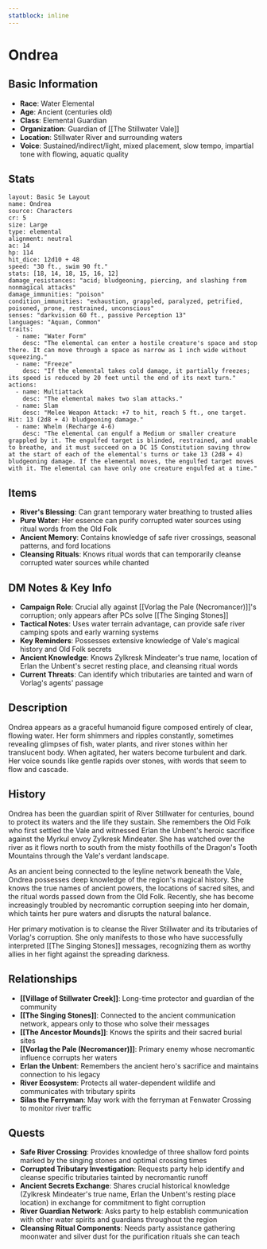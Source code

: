 ```yaml
---
statblock: inline
---
```


# Ondrea

## Basic Information
- **Race**: Water Elemental
- **Age**: Ancient (centuries old)
- **Class**: Elemental Guardian
- **Organization**: Guardian of [[The Stillwater Vale]]
- **Location**: Stillwater River and surrounding waters
- **Voice**: Sustained/indirect/light, mixed placement, slow tempo, impartial tone with flowing, aquatic quality

## Stats
```statblock
layout: Basic 5e Layout
name: Ondrea
source: Characters
cr: 5
size: Large
type: elemental
alignment: neutral
ac: 14
hp: 114
hit_dice: 12d10 + 48
speed: "30 ft., swim 90 ft."
stats: [18, 14, 18, 15, 16, 12]
damage_resistances: "acid; bludgeoning, piercing, and slashing from nonmagical attacks"
damage_immunities: "poison"
condition_immunities: "exhaustion, grappled, paralyzed, petrified, poisoned, prone, restrained, unconscious"
senses: "darkvision 60 ft., passive Perception 13"
languages: "Aquan, Common"
traits:
  - name: "Water Form"
    desc: "The elemental can enter a hostile creature's space and stop there. It can move through a space as narrow as 1 inch wide without squeezing."
  - name: "Freeze"
    desc: "If the elemental takes cold damage, it partially freezes; its speed is reduced by 20 feet until the end of its next turn."
actions:
  - name: Multiattack
    desc: "The elemental makes two slam attacks."
  - name: Slam
    desc: "Melee Weapon Attack: +7 to hit, reach 5 ft., one target. Hit: 13 (2d8 + 4) bludgeoning damage."
  - name: Whelm (Recharge 4-6)
    desc: "The elemental can engulf a Medium or smaller creature grappled by it. The engulfed target is blinded, restrained, and unable to breathe, and it must succeed on a DC 15 Constitution saving throw at the start of each of the elemental's turns or take 13 (2d8 + 4) bludgeoning damage. If the elemental moves, the engulfed target moves with it. The elemental can have only one creature engulfed at a time."
```

## Items
- **River's Blessing**: Can grant temporary water breathing to trusted allies
- **Pure Water**: Her essence can purify corrupted water sources using ritual words from the Old Folk
- **Ancient Memory**: Contains knowledge of safe river crossings, seasonal patterns, and ford locations
- **Cleansing Rituals**: Knows ritual words that can temporarily cleanse corrupted water sources while chanted

## DM Notes & Key Info
- **Campaign Role**: Crucial ally against [[Vorlag the Pale (Necromancer)]]'s corruption; only appears after PCs solve [[The Singing Stones]]
- **Tactical Notes**: Uses water terrain advantage, can provide safe river camping spots and early warning systems
- **Key Reminders**: Possesses extensive knowledge of Vale's magical history and Old Folk secrets
- **Ancient Knowledge**: Knows Zylkresk Mindeater's true name, location of Erlan the Unbent's secret resting place, and cleansing ritual words
- **Current Threats**: Can identify which tributaries are tainted and warn of Vorlag's agents' passage

## Description
Ondrea appears as a graceful humanoid figure composed entirely of clear, flowing water. Her form shimmers and ripples constantly, sometimes revealing glimpses of fish, water plants, and river stones within her translucent body. When agitated, her waters become turbulent and dark. Her voice sounds like gentle rapids over stones, with words that seem to flow and cascade.

## History
Ondrea has been the guardian spirit of River Stillwater for centuries, bound to protect its waters and the life they sustain. She remembers the Old Folk who first settled the Vale and witnessed Erlan the Unbent's heroic sacrifice against the Myrkul envoy Zylkresk Mindeater. She has watched over the river as it flows north to south from the misty foothills of the Dragon's Tooth Mountains through the Vale's verdant landscape.

As an ancient being connected to the leyline network beneath the Vale, Ondrea possesses deep knowledge of the region's magical history. She knows the true names of ancient powers, the locations of sacred sites, and the ritual words passed down from the Old Folk. Recently, she has become increasingly troubled by necromantic corruption seeping into her domain, which taints her pure waters and disrupts the natural balance.

Her primary motivation is to cleanse the River Stillwater and its tributaries of Vorlag's corruption. She only manifests to those who have successfully interpreted [[The Singing Stones]] messages, recognizing them as worthy allies in her fight against the spreading darkness.

## Relationships
- **[[Village of Stillwater Creek]]**: Long-time protector and guardian of the community
- **[[The Singing Stones]]**: Connected to the ancient communication network, appears only to those who solve their messages
- **[[The Ancestor Mounds]]**: Knows the spirits and their sacred burial sites
- **[[Vorlag the Pale (Necromancer)]]**: Primary enemy whose necromantic influence corrupts her waters
- **Erlan the Unbent**: Remembers the ancient hero's sacrifice and maintains connection to his legacy
- **River Ecosystem**: Protects all water-dependent wildlife and communicates with tributary spirits
- **Silas the Ferryman**: May work with the ferryman at Fenwater Crossing to monitor river traffic

## Quests
- **Safe River Crossing**: Provides knowledge of three shallow ford points marked by the singing stones and optimal crossing times
- **Corrupted Tributary Investigation**: Requests party help identify and cleanse specific tributaries tainted by necromantic runoff
- **Ancient Secrets Exchange**: Shares crucial historical knowledge (Zylkresk Mindeater's true name, Erlan the Unbent's resting place location) in exchange for commitment to fight corruption
- **River Guardian Network**: Asks party to help establish communication with other water spirits and guardians throughout the region
- **Cleansing Ritual Components**: Needs party assistance gathering moonwater and silver dust for the purification rituals she can teach